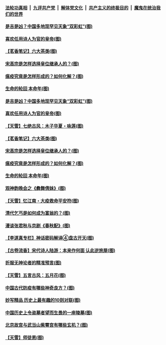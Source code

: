 

####  [法轮功真相](../../../../basic/blob/master/README.md?t=05221401) &nbsp;|&nbsp; [九评共产党](../../../../9ping.md/blob/master/README.md?t=05221401) &nbsp;|&nbsp; [解体党文化](../../../../jtdwh.md/blob/master/README.md?t=05221401)  &nbsp;|&nbsp; [共产主义的终极目的](../../../../gczydzjmd.md/blob/master/README.md?t=05221401) &nbsp;|&nbsp; [魔鬼在统治我们的世界](../../../../mgztzwmdsj.md/blob/master/README.md?t=05221401) 

#### [是吉是凶？中国多地现罕见天象“双彩虹”(图)](../pages/p7/933827.md?t=05221401) 

#### [喜欢任用诗人为官的皇帝(图)](../pages/p7/933884.md?t=05221401) 

#### [【茗香笔记】六大茶类(图)](../pages/p7/933648.md?t=05221401) 

#### [宋高宗是怎样选择皇位继承人的？(图)](../pages/p7/933637.md?t=05221401) 

#### [瘟疫究竟是怎样形成的？如何化解？(图)](../pages/p7/933857.md?t=05221401) 

#### [生命的轮回 本命年(图)](../pages/p7/933451.md?t=05221401) 

#### [是吉是凶？中国多地现罕见天象“双彩虹”(图)](../pages/p7/933827.md?t=05221401) 

#### [喜欢任用诗人为官的皇帝(图)](../pages/p7/933884.md?t=05221401) 

#### [【天雪】七绝古风：木子华夏・咏莲(图)](../pages/p7/933657.md?t=05221401) 

#### [【茗香笔记】六大茶类(图)](../pages/p7/933648.md?t=05221401) 

#### [宋高宗是怎样选择皇位继承人的？(图)](../pages/p7/933637.md?t=05221401) 

#### [瘟疫究竟是怎样形成的？如何化解？(图)](../pages/p7/933857.md?t=05221401) 

#### [生命的轮回 本命年(图)](../pages/p7/933451.md?t=05221401) 

#### [观神韵晚会之《彜舞倩妹》(图)](../pages/p7/932869.md?t=05221401) 

#### [【天雪】忆江南・大疫救命平安符(图)](../pages/p7/933649.md?t=05221401) 

#### [清代乞丐是如何成为富翁的？(图)](../pages/p7/933639.md?t=05221401) 

#### [漫谈张君秋与京剧《春秋配》(图)](../pages/p7/933445.md?t=05221401) 

#### [【李道真专栏】神话密码解译④盘古开天(图)](../pages/p7/933450.md?t=05221401) 

#### [【古卷流香】宋代诗人陆游：本来作何面 认此逆旅屋(图)](../pages/p7/933630.md?t=05221401) 

#### [折服无神论者的精准预言(图)](../pages/p7/933535.md?t=05221401) 

#### [【天雪】五言古风：五月花(图)](../pages/p7/933377.md?t=05221401) 

#### [中国古代防疫有哪些神奇良方？(图)](../pages/p7/933244.md?t=05221401) 

#### [妙写精品 历史上最有趣的10则对联(图)](../pages/p7/933248.md?t=05221401) 

#### [中国历史上令盗墓者望而生畏的一座陵墓(图)](../pages/p7/933422.md?t=05221401) 

#### [北京故宫与武当山紫霄宫有哪些玄机？(图)](../pages/p7/933246.md?t=05221401) 

#### [【天雪】师徒恩(图)](../pages/p7/933262.md?t=05221401) 

